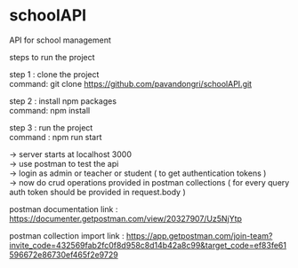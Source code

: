 # schoolAPI
API for school management

steps to run the project

step 1 : clone the project  \
command:   git clone https://github.com/pavandongri/schoolAPI.git


step 2 : install npm packages  \
command: npm install

step 3 : run the project  
command : npm run start

-> server starts at localhost 3000   
-> use postman to test the api    
-> login as admin or teacher or student ( to get authentication tokens )  
-> now do crud operations provided in postman collections ( for every query auth token should be provided in request.body )       

postman documentation link : https://documenter.getpostman.com/view/20327907/Uz5NjYtp

postman collection import link : https://app.getpostman.com/join-team?invite_code=432569fab2fc0f8d958c8d14b42a8c99&target_code=ef83fe61596672e86730ef465f2e9729


